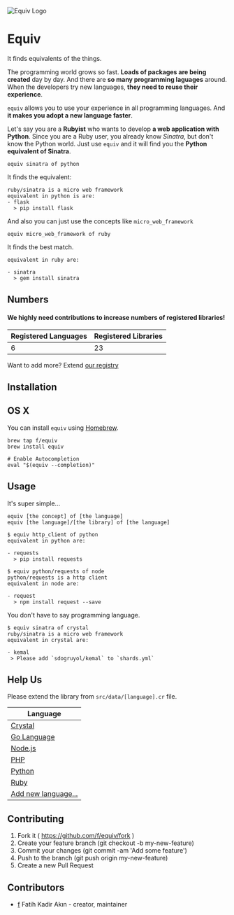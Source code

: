![Equiv Logo](https://rawgit.com/f/equiv/master/asset/equiv-logo.svg)

# Equiv

It finds equivalents of the things.

The programming world grows so fast. **Loads of packages are being created** day by
day. And there are **so many programming laguages** around. When the developers try
new languages, **they need to reuse their experience**.

`equiv` allows you to use your experience in all programming languages. And **it
makes you adopt a new language faster**.

Let's say you are a **Rubyist** who wants to develop **a web application with Python**.
Since you are a Ruby user, you already know *Sinatra*, but don't know the Python world.
Just use `equiv` and it will find you the **Python equivalent of Sinatra**.
```
equiv sinatra of python
```

It finds the equivalent:
```
ruby/sinatra is a micro web framework
equivalent in python is are:
- flask
  > pip install flask
```

And also you can just use the concepts like `micro_web_framework`
```
equiv micro_web_framework of ruby
```

It finds the best match.
```
equivalent in ruby are:

- sinatra
  > gem install sinatra
```

## Numbers

#### We highly need contributions to increase numbers of registered libraries!

| Registered Languages | Registered Libraries |
| -------------------- | -------------------- |
| 6 | 23 |

Want to add more? Extend [our registry](https://github.com/f/equiv/tree/master/src/data)

## Installation

## OS X

You can install `equiv` using [Homebrew](http://brew.sh).

```
brew tap f/equiv
brew install equiv

# Enable Autocompletion
eval "$(equiv --completion)"
```

## Usage

It's super simple...

```
equiv [the concept] of [the language]
equiv [the language]/[the library] of [the language]
```

```
$ equiv http_client of python
equivalent in python are:

- requests
  > pip install requests
```

```
$ equiv python/requests of node
python/requests is a http client
equivalent in node are:

- request
  > npm install request --save
```

You don't have to say programming language.

```
$ equiv sinatra of crystal
ruby/sinatra is a micro web framework
equivalent in crystal are:

- kemal
 > Please add `sdogruyol/kemal` to `shards.yml`
```

## Help Us

Please extend the library from `src/data/[language].cr` file.

| Language |
| -------- |
| [Crystal](https://github.com/f/equiv/edit/master/src/data/crystal.cr) |
| [Go Language](https://github.com/f/equiv/edit/master/src/data/golang.cr) |
| [Node.js](https://github.com/f/equiv/edit/master/src/data/node.cr) |
| [PHP](https://github.com/f/equiv/edit/master/src/data/php.cr) |
| [Python](https://github.com/f/equiv/edit/master/src/data/python.cr) |
| [Ruby](https://github.com/f/equiv/edit/master/src/data/ruby.cr) |
| [Add new language...](https://github.com/f/equiv/new/master/src/data?filename=language.cr&value=Equiv%3A%3ALanguage.add%20%22language%22%2C%20%22The%20New%20Language%22%2C%20%7B%0A%20%20concept%3A%20%5B%0A%20%20%20%20%7B%0A%20%20%20%20%20%20name%3A%20%20%20%20%22library%22%2C%0A%20%20%20%20%20%20install%3A%20%22library%20install%20command%22%2C%0A%20%20%20%20%7D%2C%0A%20%20%5D%2C%0A%7D) |

## Contributing

1. Fork it ( https://github.com/f/equiv/fork )
2. Create your feature branch (git checkout -b my-new-feature)
3. Commit your changes (git commit -am 'Add some feature')
4. Push to the branch (git push origin my-new-feature)
5. Create a new Pull Request

## Contributors

- [f](https://github.com/f) Fatih Kadir Akın - creator, maintainer
